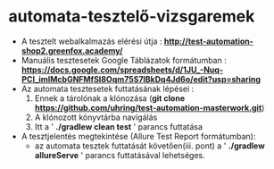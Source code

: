 # automata-tesztelő-vizsgaremek
- A tesztelt webalkalmazás elérési útja : **http://test-automation-shop2.greenfox.academy/**
- Manuális tesztesetek Google Táblázatok formátumban : **https://docs.google.com/spreadsheets/d/1JU_-Nuq-PCI_imIMcbGNFMfSI8Oqm75S7lBkDq4Jd6o/edit?usp=sharing**
- Az automata tesztesetek futtatásának lépései : 
  1. Ennek a tárolónak a klónozása (**git clone https://github.com/uhring/test-automation-masterwork.git**) 
  2. A klónozott könyvtárba navigálás
  3. Itt a ' **./gradlew clean test** ' parancs futtatása
- A tesztjelentés megtekintése (Allure Test Report formátumban):
  - az automata tesztek futtatását követően(iii. pont) a ' **./gradlew allureServe** ' parancs futtatásával lehetséges.

